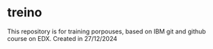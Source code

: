 # treino
This repository is for training porpouses, based on IBM git and github course on EDX.
Created in 27/12/2024
